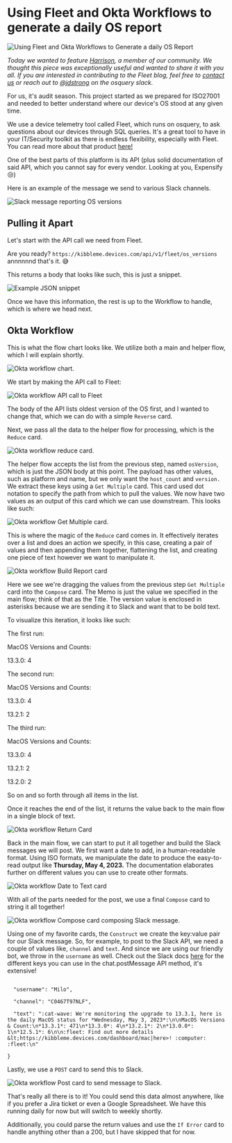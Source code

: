 # Using Fleet and Okta Workflows to generate a daily OS report

![Using Fleet and Okta Workflows to Generate a daily OS Report](../website/assets/images/articles/using-fleet-and-okta-workflows-to-generate-a-daily-os-report@2x.jpg)

_Today we wanted to feature [Harrison](https://kitchenstocomputers.com/fleet/), a member of our community. We thought this piece was exceptionally useful and wanted to share it with you all. If you are interested in contributing to the Fleet blog, feel free to [contact us](https://fleetdm.com/company/contact) or reach out to [@jdstrong](https://osquery.slack.com/team/U04MTPBAHQS) on the osquery slack._ 


For us, it's audit season. This project started as we prepared for ISO27001 and needed to better understand where our device's OS stood at any given time.

We use a device telemetry tool called Fleet, which runs on osquery, to ask questions about our devices through SQL queries. It's a great tool to have in your IT/Security toolkit as there is endless flexibility, especially with Fleet. You can read more about that product [here!](https://fleetdm.com/)

One of the best parts of this platform is its API (plus solid documentation of said API, which you cannot say for every vendor. Looking at you, Expensify 😒)

Here is an example of the message we send to various Slack channels. 


![Slack message reporting OS versions](../website/assets/images/articles/using-fleet-and-okta-workflows-image4-1006x504@2x.png "Slack message reporting OS versions")


## Pulling it Apart

Let's start with the API call we need from Fleet.

Are you ready?
```https://kibbleme.devices.com/api/v1/fleet/os_versions ```
annnnnnd that's it. 😅

This returns a body that looks like such, this is just a snippet.


![Example JSON snippet](../website/assets/images/articles/using-fleet-and-okta-workflows-image6-924x804@2x.png "Example JSON snippet")


Once we have this information, the rest is up to the Workflow to handle, which is where we head next.

## Okta Workflow

This is what the flow chart looks like. We utilize both a main and helper flow, which I will explain shortly.


![Okta workflow chart.](../website/assets/images/articles/using-fleet-and-okta-workflows-image10-1999x339@2x.png "Okta workflow chart.")


We start by making the API call to Fleet:


![Okta workflow API call to Fleet](../website/assets/images/articles/using-fleet-and-okta-workflows-image9-1176x740@2x.png "Okta workflow API call to Fleet")


The body of the API lists oldest version of the OS first, and I wanted to change that, which we can do with a simple `Reverse` card. 

Next, we pass all the data to the helper flow for processing, which is the `Reduce` card.


![Okta workflow reduce
card.](../website/assets/images/articles/using-fleet-and-okta-workflows-image1-250x508@2x.png "Okta workflow reduce card.")


The helper flow accepts the list from the previous step, named `osVersion`, which is just the JSON body at this point. The payload has other values, such as platform and name, but we only want the `host_count` and `version.` We extract these keys using a `Get Multiple` card. This card used dot notation to specify the path from which to pull the values. We now have two values as an output of this card which we can use downstream. This looks like such:


![Okta workflow Get Multiple card.](../website/assets/images/articles/using-fleet-and-okta-workflows-image7-300x375@2x.png "Okta workflow Get Multiple card.")


This is where the magic of the `Reduce` card comes in. It effectively iterates over a list and does an action we specify, in this case, creating a pair of values and then appending them together, flattening the list, and creating one piece of text however we want to manipulate it. 


![Okta workflow Build Report card](../website/assets/images/articles/using-fleet-and-okta-workflows-image11-550x239@2x.png "Okta workflow Build Report card")


Here we see we're dragging the values from the previous step `Get Multiple` card into the `Compose` card. The Memo is just the value we specified in the main flow; think of that as the Title. The version value is enclosed in asterisks because we are sending it to Slack and want that to be bold text.

To visualize this iteration, it looks like such: 

The first run:

MacOS Versions and Counts:

13.3.0: 4

The second run:

MacOS Versions and Counts:

13.3.0: 4

13.2.1: 2

The third run:

MacOS Versions and Counts:

13.3.0: 4

13.2.1: 2

13.2.0: 2

So on and so forth through all items in the list.

Once it reaches the end of the list, it returns the value back to the main flow in a single block of text.


![Okta workflow Return Card](../website/assets/images/articles/using-fleet-and-okta-workflows-image2-500x210@2x.png "Okta workflow Return Card")


Back in the main flow, we can start to put it all together and build the Slack messages we will post. We first want a date to add, in a human-readable format. Using ISO formats, we manipulate the date to produce the easy-to-read output like **Thursday, May 4, 2023.** The documentation elaborates further on different values you can use to create other formats.  


![Okta workflow Date to Text card](../website/assets/images/articles/using-fleet-and-okta-workflows-image5-400x431@2x.png "Okta workflow Date to Text card")


With all of the parts needed for the post, we use a final `Compose` card to string it all together!


![Okta workflow Compose card composing Slack message.](../website/assets/images/articles/using-fleet-and-okta-workflows-image8-500x426@2x.png "Okta workflow Compose card composing Slack message.")


Using one of my favorite cards, the `Construct` we create the key:value pair for our Slack message. So, for example, to post to the Slack API, we need a couple of values like, `channel` and `text`. And since we are using our friendly bot, we throw in the `username` as well. Check out the Slack docs [here](https://api.slack.com/methods/chat.postMessage) for the different keys you can use in the chat.postMessage API method, it's extensive!

```{

  "username": "Milo",

  "channel": "C0467T97NLF",

  "text": ":cat-wave: We're monitoring the upgrade to 13.3.1, here is the daily MacOS status for *Wednesday, May 3, 2023*:\n\nMacOS Versions & Count:\n*13.3.1*: 471\n*13.3.0*: 4\n*13.2.1*: 2\n*13.0.0*: 1\n*12.5.1*: 6\n\n:fleet: Find out more details &lt;https://kibbleme.devices.com/dashboard/mac|here>! :computer: :fleet:\n"

}
```

Lastly, we use a `POST` card to send this to Slack. 


![Okta workflow Post card to send message to Slack.](../website/assets/images/articles/using-fleet-and-okta-workflows-image3-352x1006@2x.png "Okta workflow Post card to send message to Slack.")


That's really all there is to it! You could send this data almost anywhere, like if you prefer a Jira ticket or even a Google Spreadsheet. We have this running daily for now but will switch to weekly shortly. 

Additionally, you could parse the return values and use the `If Error` card to handle anything other
than a 200, but I have skipped that for now.

<meta name="articleTitle" value="Using Fleet and Okta Workflows to generate a daily OS report">
<meta name="authorFullName" value="Harrison Ravazzolo">
<meta name="authorGitHubUsername" value="harrisonravazzolo">
<meta name="category" value="guides">
<meta name="publishedOn" value="2023-05-09">
<meta name="articleImageUrl" value="../website/assets/images/articles/using-fleet-and-okta-workflows-to-generate-a-daily-os-report@2x.jpg">
<meta name="description" value="Learn how to use Fleet to query device OS information through the Fleet REST API and automate daily Slack notifications using Okta Workflows.">

